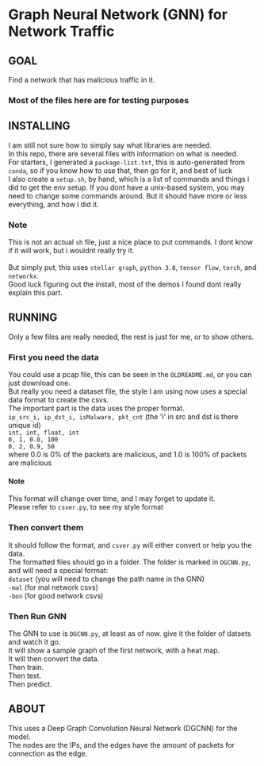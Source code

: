# Graph Neural Network (GNN) for Network Traffic
## GOAL
Find a network that has malicious traffic in it.<br>
### Most of the files here are for testing purposes

## INSTALLING
I am still not sure how to simply say what libraries are needed.<br>
In this repo, there are several files with information on what is needed.<br>
For starters, I generated a `package-list.txt`, this is auto-generated from `conda`, so if you know how to use that, then go for it, and best of luck<br>
I also create a `setup.sh`, by hand, which is a list of commands and things i did to get the env setup. If you dont have a unix-based system, you may need to change some commands around. But it should have more or less everything, and how i did it.<br>

### Note
This is not an actual `sh` file, just a nice place to put commands. I dont know if it will work, but i wouldnt really try it.<br><br>
But simply put, this uses `stellar graph`, `python 3.8`, `tensor flow`, `torch`, and `networkx`.<br>
Good luck figuring out the install, most of the demos I found dont really explain this part.<br>

## RUNNING
Only a few files are really needed, the rest is just for me, or to show others.<br>
### First you need the data
You could use a pcap file, this can be seen in the `OLDREADME.md`, or you can just download one.<br>
But really you need a dataset file, the style I am using now uses a special data format to create the csvs.<br>
The important part is the data uses the proper format.<br>
`ip_src_i, ip_dst_i, isMalware, pkt_cnt` (the 'i' in src and dst is there unique id)<br>
`int, int, float, int`<br>
`0, 1, 0.0, 100`<br>
`0, 2, 0.9, 50`<br>
where 0.0 is 0% of the packets are malicious, and 1.0 is 100% of packets are malicious<br>

#### Note
This format will change over time, and I may forget to update it.<br>
Please refer to `csver.py`, to see my style format
### Then convert them
It should follow the format, and `csver.py` will either convert or help you the data.<br>
The formatted files should go in a folder. The folder is marked in `DGCNN.py`, and will need a special format:<br>
`dataset` (you will need to change the path name in the GNN)<br>
`-mal` (for mal network csvs)<br>
`-bon` (for good network csvs)<br>
### Then Run GNN
The GNN to use is `DGCNN.py`, at least as of now. give it the folder of datsets and watch it go.<br>
It will show a sample graph of the first network, with a heat map.<br>
It will then convert the data.<br>
Then train.<br>
Then test.<br>
Then predict.<br>

## ABOUT
This uses a Deep Graph Convolution Neural Network (DGCNN) for the model.<br>
The nodes are the IPs, and the edges have the amount of packets for connection as the edge.<br>